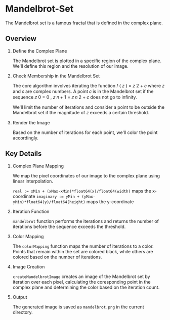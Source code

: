 # Mandelbrot-Set
The Mandelbrot set is a famous fractal that is defined in the complex plane.

## Overview
1. Define the Complex Plane

    The Mandelbrot set is plotted in a specific region of the complex plane. We'll define this region and the resolution of our image.

2. Check Membership in the Mandelbrot Set

    The core algorithm involves iterating the function 𝑓 ( 𝑧 ) = 𝑧 2 + 𝑐 where 𝑧 and 𝑐 are complex numbers. A point 𝑐 is in the Mandelbrot set if the sequence 𝑧 0 = 0 , 𝑧 𝑛 + 1 = 𝑧 𝑛 2 + 𝑐 does not go to infinity.

    We'll limit the number of iterations and consider a point to be outside the Mandelbrot set if the magnitude of 𝑧 exceeds a certain threshold.

3. Render the Image

    Based on the number of iterations for each point, we'll color the point accordingly.

## Key Details
1. Complex Plane Mapping

    We map the pixel coordinates of our image to the complex plane using linear interpolation.

    `real := xMin + (xMax-xMin)*float64(x)/float64(width)` maps the x-coordinate
    `imaginary := yMin + (yMax-yMin)*float64(y)/float64(height)` maps the y-coordinate

2. Iteration Function

    `mandelbrot` function performs the iterations and returns the number of iterations before the sequence exceeds the threshold.

3. Color Mapping 

    The `colorMapping` function maps the number of iterations to a color. Points that remain within the set are colored black, while others are colored based on the number of iterations.

4. Image Creation

    `createMandelbrotImage` creates an image of the Mandelbrot set by iteration over each pixel, calculating the coresponding point in the complex plane and determining the color based on the iteration count.

5. Output

    The generated image is saved as `mandelbrot.png` in the current directory.

